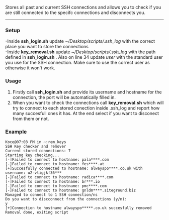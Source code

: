 Stores all past and current SSH connections and allows you to check if you are still connected to the specifc connections and disconnects you.

---
### Setup
-Inside **ssh_login.sh** update *~/Desktop/scripts/.ssh_log* with the correct place you want to store the connections<br>
-Inside **key_removal.sh** update *~/Desktop/scripts/.ssh_log* with the path defined in **ssh_login.sh** . Also on line 34 update *user* with the standard user you use for the SSH connection. Make sure to use the correct user as otherwise it won't work.

### Usage
1. Firstly call **ssh_login.sh** and provide its username and hostname for the connection, the port will be automatically filled in.
2. When you want to check the connections call **key_removal.sh** which will try to connect to each stored conection inside .ssh_log and report how many succesfull ones it has. At the end select if you want to disconect from them or not.

### Example
```
Koce@07:03 PM in ~:rem_keys 
SSH Key checker and remover
Current stored connections: 7
Starting key checking...
[-]Failed to connect to hostname: pala****.com
[-]Failed to connect to hostname: fes****.at
[+]Succesfully connected to hostname: alwayspo****.co.uk with username: u2-vtigjkf36***
[-]Failed to connect to hostname: radica****.com
[-]Failed to connect to hostname: br***.io
[-]Failed to connect to hostname: pmc****.com
[-]Failed to connect to hostname: gnldm****.siteground.biz
Managed to connect to 1 SSH connection/ns
Do you want to discconnect from the connections (y/n):
y
[+]Connection to hostname alwayspo*****.co.uk succesfully removed
Removal done, exiting script
```


